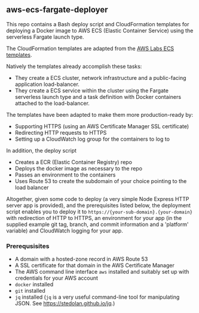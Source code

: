 ## aws-ecs-fargate-deployer

This repo contains a Bash deploy script and CloudFormation templates for deploying a Docker image to AWS ECS (Elastic 
Container Service) using the serverless Fargate launch type.

The CloudFormation templates are adapted from the [AWS Labs ECS templates](https://github.com/awslabs/aws-cloudformation-templates/tree/master/aws/services/ECS).

Natively the templates already accomplish these tasks:

* They create a ECS cluster, network infrastructure and a public-facing application load-balancer.
* They create a ECS service within the cluster using the Fargate serverless launch type and a task definition 
with Docker containers attached to the load-balancer.

The templates have been adapted to make them more production-ready by:

* Supporting HTTPS (using an AWS Certificate Manager SSL certificate)
* Redirecting HTTP requests to HTTPS
* Setting up a CloudWatch log group for the comtainers to log to

In addition, the deploy script

* Creates a ECR (Elastic Container Registry) repo
* Deploys the docker image as necessary to the repo
* Passes an environment to the containers
* Uses Route 53 to create the subdomain of your choice pointing to the load balancer

Altogether, given some code to deploy (a very simple Node Express HTTP server app is provided), and the prerequisites listed 
below, the deployment script enables you to deploy it to `https://{your-sub-domain}.{your-domain}` with redirection of 
HTTP to HTTPS, an environment for your app (in the supplied example git tag, branch, and commit information and a 
'platform' variable) and CloudWatch logging for your app.

### Prerequsisites

* A domain with a hosted-zone record in AWS Route 53
* A SSL certificate for that domain in the AWS Certificate Manager
* The AWS command line interface `aws` installed and suitably set up with credentials for your AWS account
* `docker` installed
* `git` installed
* `jq` installed (`jq` is a very useful command-line tool for manipulating JSON. See https://stedolan.github.io/jq.)


 